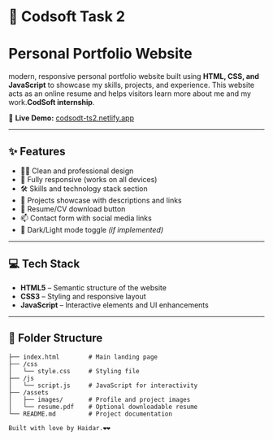 # 🤖 Codsoft Task 2

# Personal Portfolio Website 
 modern, responsive personal portfolio website built using **HTML, CSS, and JavaScript** to showcase my skills, projects, and experience. This website acts as an online resume and helps visitors learn more about me and my work.**CodSoft internship**.

🔗 **Live Demo:** [codsodt-ts2.netlify.app](https://codsodt-ts2.netlify.app/)

---

## ✨ Features

- 🧑‍💼 Clean and professional design
- 📱 Fully responsive (works on all devices)
- 🛠️ Skills and technology stack section
- 💼 Projects showcase with descriptions and links
- 📃 Resume/CV download button
- 📫 Contact form with social media links
- 🌙 Dark/Light mode toggle *(if implemented)*

---

## 💻 Tech Stack

- **HTML5** – Semantic structure of the website
- **CSS3** – Styling and responsive layout
- **JavaScript** – Interactive elements and UI enhancements

---

## 📁 Folder Structure

```plaintext
├── index.html        # Main landing page
├── /css
│   └── style.css     # Styling file
├── /js
│   └── script.js     # JavaScript for interactivity
├── /assets
│   ├── images/       # Profile and project images
│   └── resume.pdf    # Optional downloadable resume
└── README.md         # Project documentation

Built with love by Haidar.❤️❤️
